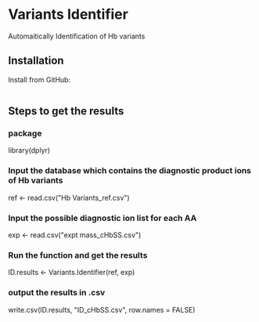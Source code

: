 Variants Identifier
================
Automaitically Identification of Hb variants
## Installation

Install from GitHub:

``` 

```

## Steps to get the results
### package
library(dplyr)
### Input the database which contains the diagnostic product ions of Hb variants
ref <- read.csv("Hb Variants_ref.csv")
### Input the possible diagnostic ion list for each AA
exp <- read.csv("expt mass_cHbSS.csv")
### Run the function and get the results
ID.results <- Variants.Identifier(ref, exp)
### output the results in .csv
write.csv(ID.results, "ID_cHbSS.csv", row.names = FALSE)
